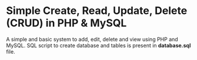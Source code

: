 Simple Create, Read, Update, Delete (CRUD) in PHP & MySQL
========

A simple and basic system to add, edit, delete and view using PHP and MySQL. 
SQL script to create database and tables is present in **database.sql** file.
